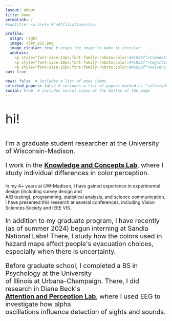 ```yaml
---
layout: about
title: home
permalink: /
#subtitle: <a href='#'>Affiliations</a>. 

profile:
  align: right
  image: clem_pic.png
  image_cicular: true # crops the image to make it circular
  address: 
    <p style="font-size:23px;font-family:roboto;color:#4c925f">Clementine Zimnicki</p>
    <p style="font-size:18px;font-family:roboto;color:#4c925f">Cognitive Scientist</p>
    <p style="font-size:18px;font-family:roboto;color:#4c925f">University of Wisconsin-Madison</p>
nav: true

news: false  # includes a list of news items
selected_papers: false # includes a list of papers marked as "selected={true}"
social: true  # includes social icons at the bottom of the page
---
```


<p style="font-size:40px;"> hi! </p>

<p style="font-size:20px;">I'm a graduate student researcher at the University of Wisconsin-Madison. </p>

<p style="font-size:20px;">I work in the <a href="http://concepts.psych.wisc.edu/"><b>Knowledge and Concepts Lab</b></a>, where I study individual differences in color perception. 

In my 4+ years at UW-Madison, I have gained experience in experimental design (including survey design and <br>A/B testing), programming, statistical analysis, and science communication. I have presented this research at several conferences, including Vision Sciences Society and IEEE VIS. 
</p>

<p style="font-size:20px;">In addition to my graduate program, I have recently (as of summer 2024) begun interning at Sandia National Labs! There, I study how the colors used in hazard maps affect people's evacuation choices, especially when there is uncertainty.</p>

<p style="font-size:20px;">Before graduate school, I completed a BS in Psychology at the University  <br> of Illinois at Urbana-Champaign. There, I did research in Diane Beck's<br> <a href="https://becklab.beckman.illinois.edu/"><b>Attention and Perception Lab</b></a>, where I used EEG to investigate how alpha<br> oscillations influence detection of sights and sounds.</p>
